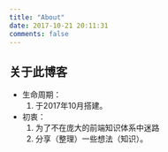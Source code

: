 ```yaml
---
title: "About"
date: 2017-10-21 20:11:31
comments: false
---
```


## 关于此博客

- 生命周期：
  1. 于2017年10月搭建。
- 初衷：
  1. 为了不在庞大的前端知识体系中迷路
  2. 分享（整理）一些想法（知识）。
